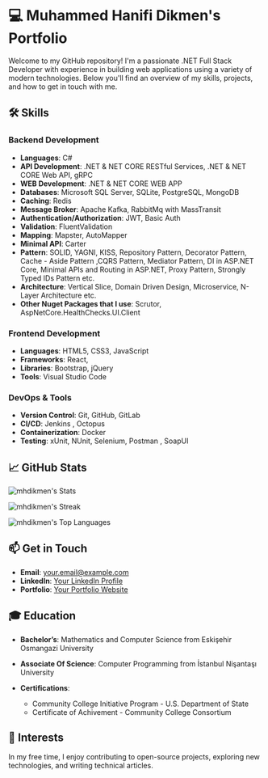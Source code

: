 # 💻 Muhammed Hanifi Dikmen's Portfolio

Welcome to my GitHub repository! I'm a passionate .NET Full Stack Developer with experience in building web applications using a variety of modern technologies. Below you'll find an overview of my skills, projects, and how to get in touch with me.

## 🛠️ Skills



### Backend Development
- **Languages**: C#
- **API Development**: .NET & NET CORE RESTful Services, .NET & NET CORE Web API, gRPC
- **WEB Development**: .NET & NET CORE WEB APP
- **Databases**: Microsoft SQL Server, SQLite, PostgreSQL, MongoDB
- **Caching**: Redis
- **Message Broker**: Apache Kafka, RabbitMq with MassTransit 
- **Authentication/Authorization**: JWT, Basic Auth
- **Validation**: FluentValidation
- **Mapping**: Mapster, AutoMapper
- **Minimal API**: Carter
- **Pattern**: SOLID, YAGNI, KISS, Repository Pattern, Decorator Pattern, Cache - Aside Pattern ,CQRS Pattern, Mediator Pattern, DI in ASP.NET Core, Minimal APIs and Routing in ASP.NET, Proxy Pattern, Strongly Typed IDs Pattern etc.
- **Architecture**: Vertical Slice, Domain Driven Design, Microservice, N-Layer Architecture etc.
- **Other Nuget Packages that I use**: Scrutor, AspNetCore.HealthChecks.UI.Client

### Frontend Development
- **Languages**: HTML5, CSS3, JavaScript
- **Frameworks**: React,
- **Libraries**: Bootstrap, jQuery
- **Tools**: Visual Studio Code

### DevOps & Tools
- **Version Control**: Git, GitHub, GitLab
- **CI/CD**: Jenkins , Octopus
- **Containerization**: Docker
- **Testing**: xUnit, NUnit, Selenium, Postman , SoapUI


## 📈 GitHub Stats

![mhdikmen's Stats](https://github-readme-stats.vercel.app/api?username=mhdikmen&theme=default&show_icons=true&hide_border=true&count_private=true)

![mhdikmen's Streak](https://github-readme-streak-stats.herokuapp.com/?user=mhdikmen&theme=default&hide_border=true)

![mhdikmen's Top Languages](https://github-readme-stats.vercel.app/api/top-langs/?username=mhdikmen&theme=default&show_icons=true&hide_border=true&layout=compact)

## 📫 Get in Touch

- **Email**: [your.email@example.com](mailto:muhadikmen@gmail.com)
- **LinkedIn**: [Your LinkedIn Profile](https://www.linkedin.com/in/muhadikmen)
- **Portfolio**: [Your Portfolio Website](https://www.mhdikmen.com)

## 🎓 Education

- **Bachelor’s**: Mathematics and Computer Science from Eskişehir Osmangazi University
- **Associate Of Science**: Computer Programming from İstanbul Nişantaşı University

- **Certifications**: 
  - Community College Initiative Program - U.S. Department of State
  - Certificate of Achivement - Community College Consortium

## 🚀 Interests

In my free time, I enjoy contributing to open-source projects, exploring new technologies, and writing technical articles.



